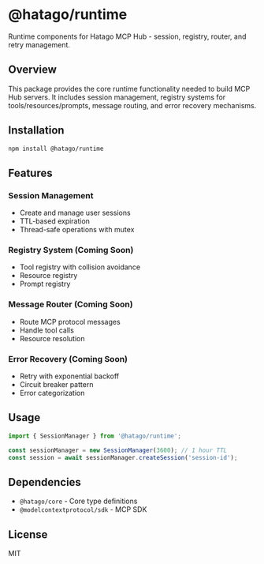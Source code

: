 # @hatago/runtime

Runtime components for Hatago MCP Hub - session, registry, router, and retry management.

## Overview

This package provides the core runtime functionality needed to build MCP Hub servers. It includes session management, registry systems for tools/resources/prompts, message routing, and error recovery mechanisms.

## Installation

```bash
npm install @hatago/runtime
```

## Features

### Session Management

- Create and manage user sessions
- TTL-based expiration
- Thread-safe operations with mutex

### Registry System (Coming Soon)

- Tool registry with collision avoidance
- Resource registry
- Prompt registry

### Message Router (Coming Soon)

- Route MCP protocol messages
- Handle tool calls
- Resource resolution

### Error Recovery (Coming Soon)

- Retry with exponential backoff
- Circuit breaker pattern
- Error categorization

## Usage

```typescript
import { SessionManager } from '@hatago/runtime';

const sessionManager = new SessionManager(3600); // 1 hour TTL
const session = await sessionManager.createSession('session-id');
```

## Dependencies

- `@hatago/core` - Core type definitions
- `@modelcontextprotocol/sdk` - MCP SDK

## License

MIT
